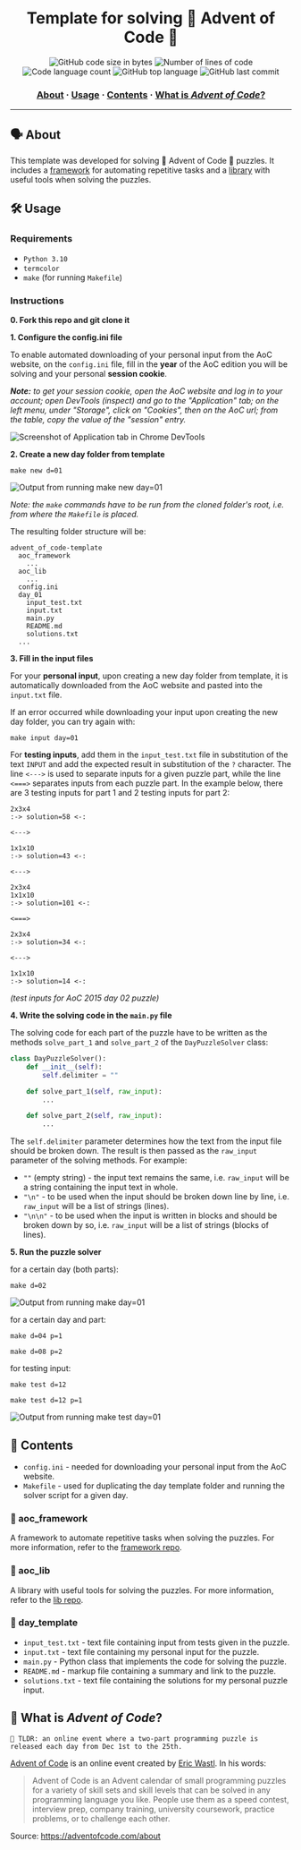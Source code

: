 <h1 align="center">
	Template for solving 🌟 Advent of Code 🎄
</h1>

<p align="center">
	<img alt="GitHub code size in bytes" src="https://img.shields.io/github/languages/code-size/appinha/advent_of_code-template?color=blueviolet" />
	<img alt="Number of lines of code" src="https://img.shields.io/tokei/lines/github/appinha/advent_of_code-template?color=blueviolet" />
	<img alt="Code language count" src="https://img.shields.io/github/languages/count/appinha/advent_of_code-template?color=blue" />
	<img alt="GitHub top language" src="https://img.shields.io/github/languages/top/appinha/advent_of_code-template?color=blue" />
	<img alt="GitHub last commit" src="https://img.shields.io/github/last-commit/appinha/advent_of_code-template?color=brightgreen" />
</p>

<h3 align="center">
	<a href="#%EF%B8%8F-about">About</a>
	<span> · </span>
	<a href="#%EF%B8%8F-usage">Usage</a>
	<span> · </span>
	<a href="#-contents">Contents</a>
	<span> · </span>
	<a href="#-what-is-advent-of-code">What is <i>Advent of Code</i>?</a>
</h3>

---

## 🗣️ About

This template was developed for solving 🌟 Advent of Code 🎄 puzzles. It includes a [framework](https://github.com/appinha/aoc_framework) for automating repetitive tasks and a [library](https://github.com/appinha/aoc_lib) with useful tools when solving the puzzles.

## 🛠️ Usage

### Requirements

- `Python 3.10`
- `termcolor`
- `make` (for running `Makefile`)

### Instructions

**0. Fork this repo and git clone it**

**1. Configure the config.ini file**

To enable automated downloading of your personal input from the AoC website, on the `config.ini` file, fill in the **year** of the AoC edition you will be solving and your personal **session cookie**.

_**Note:** to get your session cookie, open the AoC website and log in to your account; open DevTools (inspect) and go to the "Application" tab; on the left menu, under "Storage", click on "Cookies", then on the AoC url; from the table, copy the value of the "session" entry._

![Screenshot of Application tab in Chrome DevTools](aoc_framework/img/session_cookie.png)

**2. Create a new day folder from template**

```shell
make new d=01
```

![Output from running `make new day=01`](aoc_framework/img/make_new.png)

_Note: the `make` commands have to be run from the cloned folder's root, i.e. from where the `Makefile` is placed._

The resulting folder structure will be:
```
advent_of_code-template
  aoc_framework
    ...
  aoc_lib
    ...
  config.ini
  day_01
    input_test.txt
    input.txt
    main.py
    README.md
    solutions.txt
  ...
```

**3. Fill in the input files**

For your **personal input**, upon creating a new day folder from template, it is automatically downloaded from the AoC website and pasted into the `input.txt` file.

If an error occurred while downloading your input upon creating the new day folder, you can try again with:

```shell
make input day=01
```

For **testing inputs**, add them in the `input_test.txt` file in substitution of the text `INPUT` and add the expected result in substitution of the `?` character. The line `<--->` is used to separate inputs for a given puzzle part, while the line `<===>` separates inputs from each puzzle part. In the example below, there are 3 testing inputs for part 1 and 2 testing inputs for part 2:

```
2x3x4
:-> solution=58 <-:

<--->

1x1x10
:-> solution=43 <-:

<--->

2x3x4
1x1x10
:-> solution=101 <-:

<===>

2x3x4
:-> solution=34 <-:

<--->

1x1x10
:-> solution=14 <-:
```

_(test inputs for AoC 2015 day 02 puzzle)_

**4. Write the solving code in the `main.py` file**

The solving code for each part of the puzzle have to be written as the methods `solve_part_1` and `solve_part_2` of the `DayPuzzleSolver` class:

```python
class DayPuzzleSolver():
    def __init__(self):
        self.delimiter = ""

    def solve_part_1(self, raw_input):
        ...

    def solve_part_2(self, raw_input):
        ...
```

The `self.delimiter` parameter determines how the text from the input file should be broken down. The result is then passed as the `raw_input` parameter of the solving methods. For example:

- `""` (empty string) - the input text remains the same, i.e. `raw_input` will be a string containing the input text in whole.
- `"\n"` - to be used when the input should be broken down line by line, i.e. `raw_input` will be a list of strings (lines).
- `"\n\n"` - to be used when the input is written in blocks and should be broken down by so, i.e. `raw_input` will be a list of strings (blocks of lines).

**5. Run the puzzle solver**

for a certain day (both parts):

```shell
make d=02
```

![Output from running `make day=01`](aoc_framework/img/make_day.png)

for a certain day and part:

```shell
make d=04 p=1
```

```shell
make d=08 p=2
```

for testing input:

```shell
make test d=12
```

```shell
make test d=12 p=1
```

![Output from running `make test day=01`](aoc_framework/img/make_test.png)

## 📑 Contents

* `config.ini` - needed for downloading your personal input from the AoC website.
* `Makefile` - used for duplicating the day template folder and running the solver script for a given day.

### 📂 aoc_framework

A framework to automate repetitive tasks when solving the puzzles. For more information, refer to the [framework repo](https://github.com/appinha/aoc_framework).

### 📂 aoc_lib

A library with useful tools for solving the puzzles. For more information, refer to the [lib repo](https://github.com/appinha/aoc_lib).

### 📂 day_template

* `input_test.txt` - text file containing input from tests given in the puzzle.
* `input.txt` - text file containing my personal input for the puzzle.
* `main.py` - Python class that implements the code for solving the puzzle.
* `README.md` - markup file containing a summary and link to the puzzle.
* `solutions.txt` - text file containing the solutions for my personal puzzle input.

## 🌟 What is *Advent of Code*?

	🚀 TLDR: an online event where a two-part programming puzzle is released each day from Dec 1st to the 25th.

[Advent of Code](http://adventofcode.com) is an online event created by [Eric Wastl](http://was.tl/). In his words:

> Advent of Code is an Advent calendar of small programming puzzles for a variety of skill sets and skill levels that can be solved in any programming language you like. People use them as a speed contest, interview prep, company training, university coursework, practice problems, or to challenge each other.

Source: https://adventofcode.com/about
